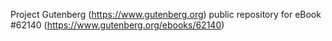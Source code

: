 Project Gutenberg (https://www.gutenberg.org) public repository for eBook #62140 (https://www.gutenberg.org/ebooks/62140)
